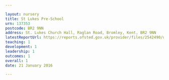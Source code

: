 ```yaml
---

layout: nursery
title: St Lukes Pre-School
urn: 137353
postcode: BR2 9NN
address: St. Lukes Church Hall, Raglan Road, Bromley, Kent, BR2 9NN
latestReportUrl: https://reports.ofsted.gov.uk/provider/files/2542490/urn/137353.pdf
teaching: 1
development: 1
leadership: 1
outcomes: 1
overall: 1
date: 21 January 2016

---
```

